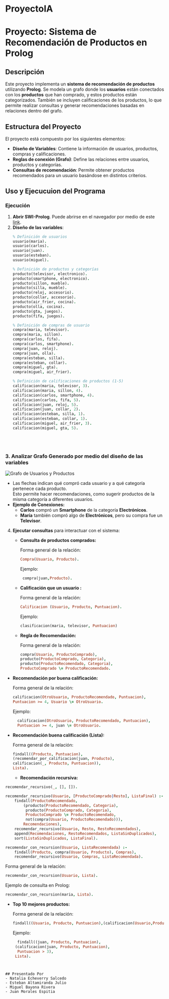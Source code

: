 # ProyectoIA
# Proyecto: Sistema de Recomendación de Productos en Prolog

## Descripción
Este proyecto implementa un **sistema de recomendación de productos** utilizando **Prolog**. Se modela un grafo donde los **usuarios** están conectados con los **productos** que han comprado, y estos productos están categorizados. También se incluyen calificaciones de los productos, lo que permite realizar consultas y generar recomendaciones basadas en relaciones dentro del grafo.

## Estructura del Proyecto
El proyecto está compuesto por los siguientes elementos:

- **Diseño de Variables**: Contiene la información de usuarios, productos, compras y calificaciones.
- **Reglas de conexión (Grafo)**: Define las relaciones entre usuarios, productos y categorías.
- **Consultas de recomendación**: Permite obtener productos recomendados para un usuario basándose en distintos criterios.

## Uso y Ejecucuion del Programa

### Ejecución
1. **Abrir SWI-Prolog**. Puede abrirse en el navegador por medio de este [link](https://swish.swi-prolog.org/).
2. **Diseño de las variables**:
   ```prolog
   % Definición de usuarios
   usuario(maria).
   usuario(carlos).
   usuario(juan).
   usuario(esteban).
   usuario(miguel).

   % Definición de productos y categorías
   producto(televisor, electronico).
   producto(smartphone, electronico).
   producto(sillon, mueble).
   producto(silla, mueble).
   producto(reloj, accesorio).
   producto(collar, accesorio).
   producto(air_frier, cocina).
   producto(olla, cocina).
   producto(gta, juegos).
   producto(fifa, juegos).

   % Definición de compras de usuario
   compra(maria, televisor).
   compra(maria, sillon).
   compra(carlos, fifa).
   compra(carlos, smartphone).
   compra(juan, reloj).
   compra(juan, olla).
   compra(esteban, silla).
   compra(esteban, collar).
   compra(miguel, gta).
   compra(miguel, air_frier).

   % Definición de calificaciones de productos (1-5)
   calificacion(maria, televisor, 3).
   calificacion(maria, sillon, 4).
   calificacion(carlos, smartphone, 4).
   calificacion(carlos, fifa, 5).
   calificacion(juan, reloj, 5).
   calificacion(juan, collar, 2).
   calificacion(esteban, silla, 1).
   calificacion(esteban, collar, 1).
   calificacion(miguel, air_frier, 3).
   calificacion(miguel, gta, 5).

<br><br>

### 3. Analizar Grafo Generado por medio del diseño de las variables

![Grafo de Usuarios y Productos](GrafoProyectoIA.png)

- Las flechas indican qué compró cada usuario y a qué categoría pertenece cada producto.  
  Esto permite hacer recomendaciones, como sugerir productos de la misma categoría a diferentes usuarios.
- **Ejemplo de Conexiones:**  
  - **Carlos** compró un **Smartphone** de la categoría **Electrónicos**.  
  - **María** también compró algo de **Electrónicos**, pero su compra fue un **Televisor**.


4. **Ejecutar consultas** para interactuar con el sistema:
   
   - **Consulta de productos comprados:**

     Forma general de la relación:
     ```prolog
     Compra(Usuario, Producto).
     ```
     Ejemplo:
     ```prolog
      compra(juan,Producto).
     ```
     
   - **Calificación que un usuario :**
  
     Forma general de la relación:
     ```prolog
     Calificacion (Usuario, Producto, Puntuacion).
     ```
     Ejemplo:
      ```prolog
      clasificacion(maria, televisor, Puntuacion)
      ```
   - **Regla de Recomendación:**
  
     Forma general de la relación:
     ```prolog
     compra(Usuario, ProductoComprado), 
     producto(ProductoComprado, Categoria), 
     producto(ProductoRecomendado, Categoria), 
     ProductoComprado \= ProductoRecomendado.
     ```
 - **Recomendación por buena calificación:**

   Forma general de la relación:
     ```prolog
     calificacion(OtroUsuario, ProductoRecomendado, Puntuacion),
     Puntuacion >= 4, Usuario \= OtroUsuario.
     ```
   Ejemplo:
   ```prolog
     calificacion(OtroUsuario, ProductoRecomendado, Puntuacion),
     Puntuacion >= 4, juan \= OtroUsuario.
     ```
 - **Recomendación buena calificación (Lista):**

   Forma general de la relación:
     ```prolog
     findall((Producto, Puntuacion), 
    (recomendar_por_calificacion(juan, Producto), 
     calificacion(_, Producto, Puntuacion)), 
    Lista).
     ```
   - **Recomendación recursiva:**

  ```prolog
  recomendar_recursivo(_, [], []).

  recomendar_recursivo(Usuario, [ProductoComprado|Resto], ListaFinal) :-
      findall(ProductoRecomendado,
          (producto(ProductoRecomendado, Categoria),
           producto(ProductoComprado, Categoria),
           ProductoComprado \= ProductoRecomendado,
           not(compra(Usuario, ProductoRecomendado))),
          Recomendaciones),
      recomendar_recursivo(Usuario, Resto, RestoRecomendados),
      append(Recomendaciones, RestoRecomendados, ListaSinDuplicados),
      sort(ListaSinDuplicados, ListaFinal).

  recomendar_con_recursion(Usuario, ListaRecomendada) :-
      findall(Producto, compra(Usuario, Producto), Compras),
      recomendar_recursivo(Usuario, Compras, ListaRecomendada).
```

Forma general de la relación:
   ```prolog
  recomendar_con_recursion(Usuario, Lista).
  ```

  Ejemplo de consulta en Prolog:
  ```prolog
  recomendar_con_recursion(maria, Lista).
   ```

- **Top 10 mejores productos:**

   Forma general de la relación:
     ```prolog
     findall((Usuario, Producto, Puntuacion),(calificacion(Usuario,Producto, Puntuacion), Puntuacion > 3), 
     ```
   Ejemplo:
   ```prolog
     findall((juan, Producto, Puntuacion), 
    (calificacion(juan, Producto, Puntuacion), 
     Puntuacion > 3), 
    Lista).
 ```


## Presentado Por
- Natalia Echeverry Salcedo
- Esteban Altamiranda Julio
- Miguel Bayona Rivera
- Juan Morales Espitia
